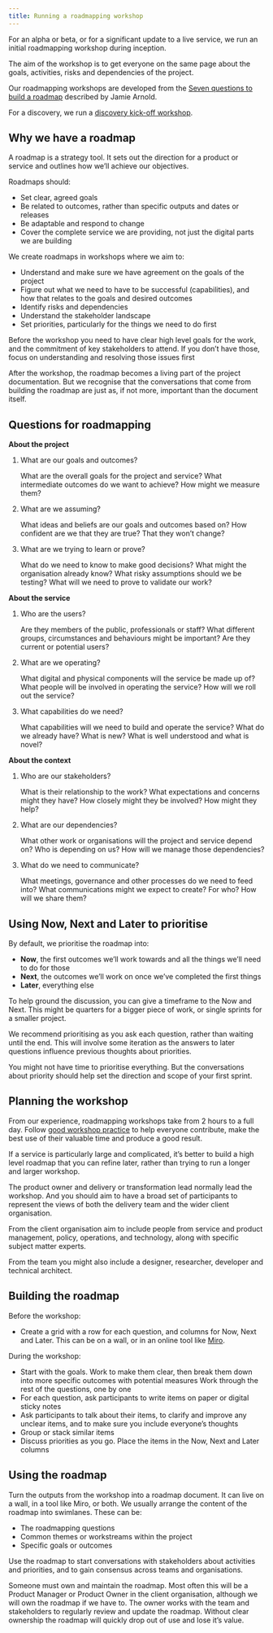 ```yaml
---
title: Running a roadmapping workshop
---
```


For an alpha or beta, or for a significant update to a live service, we run an
initial roadmapping workshop during inception.

The aim of the workshop is to get everyone on the same page about the goals,
activities, risks and dependencies of the project.

Our roadmapping workshops are developed from the
[Seven questions to build a roadmap](https://www.jamiearnold.com/blog/2014/07/22/seven-questions-to-build-a-roadmap)
described by Jamie Arnold.

For a discovery, we run a
[discovery kick-off workshop](/guides/running-a-discovery-kick-off-workshop).

## Why we have a roadmap

A roadmap is a strategy tool. It sets out the direction for a product or service
and outlines how we’ll achieve our objectives.

Roadmaps should:

- Set clear, agreed goals
- Be related to outcomes, rather than specific outputs and dates or releases
- Be adaptable and respond to change
- Cover the complete service we are providing, not just the digital parts we are
  building

We create roadmaps in workshops where we aim to:

- Understand and make sure we have agreement on the goals of the project
- Figure out what we need to have to be successful (capabilities), and how that
  relates to the goals and desired outcomes
- Identify risks and dependencies
- Understand the stakeholder landscape
- Set priorities, particularly for the things we need to do first

Before the workshop you need to have clear high level goals for the work, and
the commitment of key stakeholders to attend. If you don’t have those, focus on
understanding and resolving those issues first

After the workshop, the roadmap becomes a living part of the project
documentation. But we recognise that the conversations that come from building
the roadmap are just as, if not more, important than the document itself.

## Questions for roadmapping

**About the project**

1. What are our goals and outcomes?

   What are the overall goals for the project and service? What intermediate
   outcomes do we want to achieve? How might we measure them?

1. What are we assuming?

   What ideas and beliefs are our goals and outcomes based on? How confident are
   we that they are true? That they won’t change?

1. What are we trying to learn or prove?

   What do we need to know to make good decisions? What might the organisation
   already know? What risky assumptions should we be testing? What will we need
   to prove to validate our work?

**About the service**

1. Who are the users?

   Are they members of the public, professionals or staff? What different
   groups, circumstances and behaviours might be important? Are they current or
   potential users?

1. What are we operating?

   What digital and physical components will the service be made up of? What
   people will be involved in operating the service? How will we roll out the
   service?

1. What capabilities do we need?

   What capabilities will we need to build and operate the service? What do we
   already have? What is new? What is well understood and what is novel?

**About the context**

1. Who are our stakeholders?

   What is their relationship to the work? What expectations and concerns might
   they have? How closely might they be involved? How might they help?

1. What are our dependencies?

   What other work or organisations will the project and service depend on? Who
   is depending on us? How will we manage those dependencies?

1. What do we need to communicate?

   What meetings, governance and other processes do we need to feed into? What
   communications might we expect to create? For who? How will we share them?

## Using Now, Next and Later to prioritise

By default, we prioritise the roadmap into:

- **Now**, the first outcomes we’ll work towards and all the things we’ll need
  to do for those
- **Next**, the outcomes we’ll work on once we’ve completed the first things
- **Later**, everything else

To help ground the discussion, you can give a timeframe to the Now and Next.
This might be quarters for a bigger piece of work, or single sprints for a
smaller project.

We recommend prioritising as you ask each question, rather than waiting until
the end. This will involve some iteration as the answers to later questions
influence previous thoughts about priorities.

You might not have time to prioritise everything. But the conversations about
priority should help set the direction and scope of your first sprint.

## Planning the workshop

From our experience, roadmapping workshops take from 2 hours to a full day.
Follow [good workshop practice](http://www.liberatingstructures.com/principles)
to help everyone contribute, make the best use of their valuable time and
produce a good result.

If a service is particularly large and complicated, it’s better to build a high
level roadmap that you can refine later, rather than trying to run a longer and
larger workshop.

The product owner and delivery or transformation lead normally lead the
workshop. And you should aim to have a broad set of participants to represent
the views of both the delivery team and the wider client organisation.

From the client organisation aim to include people from service and product
management, policy, operations, and technology, along with specific subject
matter experts.

From the team you might also include a designer, researcher, developer and
technical architect.

## Building the roadmap

Before the workshop:

- Create a grid with a row for each question, and columns for Now, Next and
  Later. This can be on a wall, or in an online tool like
  [Miro](https://miro.com/).

During the workshop:

- Start with the goals. Work to make them clear, then break them down into more
  specific outcomes with potential measures Work through the rest of the
  questions, one by one
- For each question, ask participants to write items on paper or digital sticky
  notes
- Ask participants to talk about their items, to clarify and improve any unclear
  items, and to make sure you include everyone’s thoughts
- Group or stack similar items
- Discuss priorities as you go. Place the items in the Now, Next and Later
  columns

## Using the roadmap

Turn the outputs from the workshop into a roadmap document. It can live on a
wall, in a tool like Miro, or both. We usually arrange the content of the
roadmap into swimlanes. These can be:

- The roadmapping questions
- Common themes or workstreams within the project
- Specific goals or outcomes

Use the roadmap to start conversations with stakeholders about activities and
priorities, and to gain consensus across teams and organisations.

Someone must own and maintain the roadmap. Most often this will be a Product
Manager or Product Owner in the client organisation, although we will own the
roadmap if we have to. The owner works with the team and stakeholders to
regularly review and update the roadmap. Without clear ownership the roadmap
will quickly drop out of use and lose it’s value.
